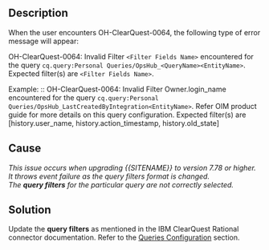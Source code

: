 ## Description

When the user encounters OH-ClearQuest-0064, the following type of error message will appear:

OH-ClearQuest-0064: Invalid Filter `<Filter Fields Name>` encountered for the query `cq.query:Personal Queries/OpsHub_<QueryName><EntityName>`. Expected filter(s) are `<Filter Fields Name>`.

Example:
:: OH-ClearQuest-0064: Invalid Filter Owner.login_name encountered for the query `cq.query:Personal Queries/OpsHub_LastCreatedByIntegration<EntityName>`. Refer OIM product guide for more details on this query configuration. Expected filter(s) are [history.user_name, history.action_timestamp, history.old_state]

## Cause

*This issue occurs when upgrading {{SITENAME}} to version 7.78 or higher. It throws event failure as the query filters format is changed.*  
*The **query filters** for the particular query are not correctly selected.*

## Solution

Update the **query filters** as mentioned in the IBM ClearQuest Rational connector documentation. Refer to the [Queries Configuration](../../../../connectors/ibm-rational-clearquest.md#queries-configuration) section.

